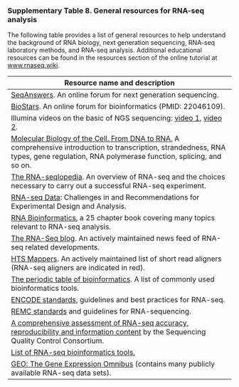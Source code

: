 ### Supplementary Table 8.  General resources for RNA-seq analysis

The following table provides a list of general resources to help understand the background of RNA biology, next generation sequencing, RNA-seq laboratory methods, and RNA-seq analysis.  Additional educational resources can be found in the resources section of the online tutorial at www.rnaseq.wiki. 

| Resource name and description |
| ----------------------------- |
| <a href="http://seqanswers.com/">SeqAnswers</a>.  An online forum for next generation sequencing. |
| <a href="https://www.biostars.org/">BioStars</a>.  An online forum for bioinformatics (PMID: 22046109). |
| Illumina videos on the basic of NGS sequencing: <a href="https://www.youtube.com/watch?v=womKfikWlxM">video 1</a>, <a href="https://www.youtube.com/watch?v=womKfikWlxM">video 2</a>. |
| <a href="http://www.ncbi.nlm.nih.gov/books/NBK26887/">Molecular Biology of the Cell. From DNA to RNA.</a>  A comprehensive introduction to transcription, strandedness, RNA types, gene regulation, RNA polymerase function, splicing, and so on. |
| <a href="http://rnaseq.uoregon.edu/">The RNA-seqlopedia</a>.  An overview of RNA-seq and the choices necessary to carry out a successful RNA-seq experiment. |
| <a href="http://onlinelibrary.wiley.com/doi/10.1002/0471142905.hg1113s83/full">RNA-seq Data</a>: Challenges in and Recommendations for Experimental Design and Analysis. |
| <a href="http://link.springer.com/book/10.1007%2F978-1-4939-2291-8">RNA Bioinformatics</a>, a 25 chapter book covering many topics relevant to RNA-seq analysis. |
| <a href="http://www.rna-seqblog.com/">The RNA-Seq blog</a>.  An actively maintained news feed of RNA-seq related developments. |
| <a href="http://www.ebi.ac.uk/~nf/hts_mappers/">HTS Mappers</a>.  An actively maintained list of short read aligners (RNA-seq aligners are indicated in red). |
| <a href="http://elements.eaglegenomics.com/">The periodic table of bioinformatics</a>.  A list of commonly used bioinformatics tools. |
| <a href="http://encodeproject.org/ENCODE/protocols/dataStandards/ENCODE_RNAseq_Standards_V1.0.pdf">ENCODE standards</a>, guidelines and best practices for RNA-seq. |
| <a href="http://www.roadmapepigenomics.org/files/protocols/data/rna-analysis/REMC_RNA-seqStandards_final.pdf">REMC standards</a> and guidelines for RNA-sequencing. |
| <a href="http://www.nature.com/nbt/journal/v32/n9/full/nbt.2957.html">A comprehensive assessment of RNA-seq accuracy, reproducibility and information content</a> by the Sequencing Quality Control Consortium. |
| <a href="http://en.wikipedia.org/wiki/List_of_RNA-Seq_bioinformatics_tools">List of RNA-seq bioinformatics tools.</a> | 
| <a href="http://www.ncbi.nlm.nih.gov/geo/">GEO: The Gene Expression Omnibus</a> (contains many publicly available RNA-seq data sets). |


